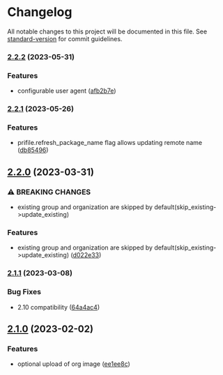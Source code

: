 # Changelog

All notable changes to this project will be documented in this file. See [standard-version](https://github.com/conventional-changelog/standard-version) for commit guidelines.

### [2.2.2](https://github.com/DataShades/ckanext-syndicate/compare/v2.2.1...v2.2.2) (2023-05-31)


### Features

* configurable user agent ([afb2b7e](https://github.com/DataShades/ckanext-syndicate/commit/afb2b7e6d134b7ef13637696675f67349c8a8923))

### [2.2.1](https://github.com/DataShades/ckanext-syndicate/compare/v2.2.0...v2.2.1) (2023-05-26)


### Features

* prifile.refresh_package_name flag allows updating remote name ([db85496](https://github.com/DataShades/ckanext-syndicate/commit/db85496b90fa102ec6a750cc93fb07c6c0ccf0a4))

## [2.2.0](https://github.com/DataShades/ckanext-syndicate/compare/v2.1.1...v2.2.0) (2023-03-31)


### ⚠ BREAKING CHANGES

* existing group and organization are skipped by default(skip_existing->update_existing)

### Features

* existing group and organization are skipped by default(skip_existing->update_existing) ([d022e33](https://github.com/DataShades/ckanext-syndicate/commit/d022e33f65ec2319fb9571d8201b9e37fac1bded))

### [2.1.1](https://github.com/DataShades/ckanext-syndicate/compare/v2.1.0...v2.1.1) (2023-03-08)


### Bug Fixes

* 2.10 compatibility ([64a4ac4](https://github.com/DataShades/ckanext-syndicate/commit/64a4ac41e1e8ed0bc517c9af879ff029dcf17655))

## [2.1.0](https://github.com/DataShades/ckanext-syndicate/compare/v2.0.0...v2.1.0) (2023-02-02)


### Features

* optional upload of org image ([ee1ee8c](https://github.com/DataShades/ckanext-syndicate/commit/ee1ee8c9cd153a719ad73b6a7c992cf2f73064b7))
